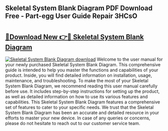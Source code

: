 ## Skeletal System Blank Diagram PDF Download Free - Part-egg User Guide Repair 3HCsO

# <h2><a href="http://dfkzpz.blite.top/?on=Skeletal+System+Blank+Diagram">🔗Download New 👉🔴 Skeletal System Blank Diagram</a></h2>

[![Skeletal System Blank Diagram download](https://i.imgur.com/lujVjoI.png)](http://dfkzpz.blite.top/?on=Skeletal+System+Blank+Diagram)
Welcome to the user manual for your newly purchased Skeletal System Blank Diagram. This comprehensive guide is intended to help you master the functions and capabilities of your product. Inside, you will find detailed information on installation, usage, maintenance, and troubleshooting. To make the most of your Skeletal System Blank Diagram, we recommend reading this user manual carefully before use. It includes step-by-step instructions for setting up the product, as well as detailed information on how to use its various features and capabilities. This Skeletal System Blank Diagram features a comprehensive set of features to cater to your specific needs. We trust that the Skeletal System Blank Diagram has been an accurate and detailed resource in your efforts to master your new device. In case of any queries or concerns, please do not hesitate to reach out to our customer service team.
